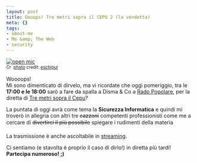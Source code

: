 ```yaml
--- 
layout: post
title: Oooops! Tre metri sopra il CEPU 2 (la vendetta)
meta: {}
tags: 
- about-me
- Me &amp; The Web
- security
---
```

<a href="http://www.flickr.com/photos/16638697@N00/555287661/" title="open mic" target="_blank"><img src="http://farm2.static.flickr.com/1118/555287661_0951fd05dc.jpg" alt="open mic" border="0" /></a>  
<small><a href="http://creativecommons.org/licenses/by-sa/2.0/" title="Attribution-ShareAlike License" target="_blank"><img src="http://www.lastknight.com/wp-content/plugins/photo-dropper/images/cc.png" alt="Creative Commons License" border="0" width="16" height="16" align="absmiddle" /></a> <a href="http://www.photodropper.com/photos/" target="_blank">photo</a> credit: <a href="http://www.flickr.com/photos/16638697@N00/555287661/" title="eschipul" target="_blank">eschipul</a></small>  
  
Woooops!  
Mi sono dimenticato di dirvelo, ma vi ricordate che oggi pomeriggio, tra le <strong>17:00 e le 18:00</strong> sarò a fare da spalla a Disma &amp; Co a <a href="http://www.radiopopolare.it/poplive/diretta/">Rado Popolare</a>, per la diretta di <a href="http://www.radiopopolare.it/trasmissioni/tre-metri-sopra-il-cepu/">Tre metri sopra il Cepu</a>?  
  
La puntata di oggi avrà come tema la <strong>Sicurezza Informatica</strong> e quindi mi troverò in allegria con altri tre <s>cazzoni</s> competenti professionisti come me a cercare di <s>divertirci il più possibile</s> spiegare i rudimenti della materia  
  
La trasmissione è anche ascoltabile in <a href="http://www.radiopopolare.it/poplive/diretta/">streaming</a>.  
  
Ci sentiamo (e stavolta è proprio il caso di dirlo!) in diretta più tardi!  
**Partecipa numeroso! ;)** 
